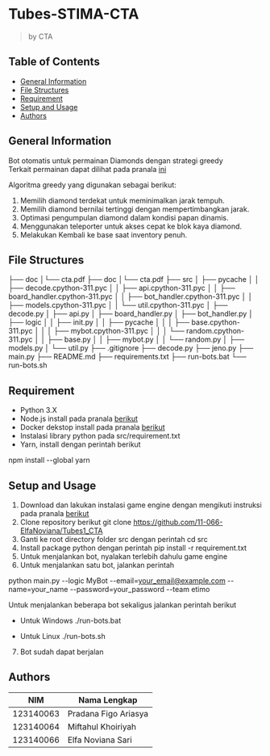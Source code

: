 # Tubes-STIMA-CTA

> by CTA

## Table of Contents

- [General Information](#general-information)
- [File Structures](#file-structures)
- [Requirement](#requirement)
- [Setup and Usage](#setup-and-usage)
- [Authors](#authors)

## General Information

Bot otomatis untuk permainan Diamonds dengan strategi greedy<br>
Terkait permainan dapat dilihat pada pranala [ini](https://drive.google.com/file/d/17_d7sRWhr0TspjS0ZqIIQCnQnElPaeDR/view)<br>

Algoritma greedy yang digunakan sebagai berikut:
1. Memilih diamond terdekat untuk meminimalkan jarak tempuh.
2. Memilih diamond bernilai tertinggi dengan mempertimbangkan jarak.
3. Optimasi pengumpulan diamond dalam kondisi papan dinamis.
4. Menggunakan teleporter untuk akses cepat ke blok kaya diamond.
5. Melakukan Kembali ke base saat inventory penuh.

## File Structures

├── doc                                                                                     │└── cta.pdf                                                                                  ├── doc
│└── cta.pdf
├── src
│ ├── pycache
│ │ ├── decode.cpython-311.pyc
│ │ ├── api.cpython-311.pyc
│ │ ├── board_handler.cpython-311.pyc
│ │ ├── bot_handler.cpython-311.pyc
│ │ ├── models.cpython-311.pyc
│ │ └── util.cpython-311.pyc
│ ├── decode.py
│ ├── api.py
│ ├── board_handler.py
│ ├── bot_handler.py
│ ├── logic
│ │ ├── init.py
│ │ ├── pycache
│ │ │ ├── base.cpython-311.pyc
│ │ │ ├── mybot.cpython-311.pyc
│ │ │ └── random.cpython-311.pyc
│ │ ├── base.py
│ │ ├── mybot.py
│ │ └── random.py
│ ├── models.py
│ └── util.py
├── .gitignore
├── decode.py
├── jeno.py
├── main.py
├── README.md
├── requirements.txt
├── run-bots.bat
└── run-bots.sh

## Requirement

- Python 3.X
- Node.js install pada pranala [berikut](https://nodejs.org/en)
- Docker dekstop install pada pranala [berikut](https://www.docker.com/products/docker-desktop/)
- Instalasi library python pada src/requirement.txt
- Yarn, install dengan perintah berikut

npm install --global yarn


## Setup and Usage

1. Download dan lakukan instalasi game engine dengan mengikuti instruksi pada pranala [berikut](https://docs.google.com/spreadsheets/d/1FJ0SS6AtDuOtYBe7_bViBHV0cmOipCHIhLPDQMhwvlE/edit?gid=0#gid=0)
2. Clone repository berikut git clone https://github.com/11-066-ElfaNoviana/Tubes1_CTA
3. Ganti ke root directory folder src dengan perintah cd src
4. Install package python dengan perintah pip install -r requirement.txt
5. Untuk menjalankan bot, nyalakan terlebih dahulu game engine
6. Untuk menjalankan satu bot, jalankan perintah


python main.py --logic MyBot --email=your_email@example.com --name=your_name --password=your_password --team etimo


Untuk menjalankan beberapa bot sekaligus jalankan perintah berikut
- Untuk Windows
./run-bots.bat

- Untuk Linux
./run-bots.sh

7. Bot sudah dapat berjalan

## Authors

|    NIM    |      Nama Lengkap        |
| --------- | ------------------------ |
| 123140063 | Pradana Figo Ariasya     |
| 123140064 | Miftahul Khoiriyah       |
| 123140066 | Elfa Noviana Sari        |
